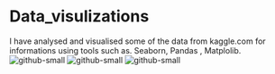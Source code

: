 # Data_visulizations
I have analysed and visualised some of the data from kaggle.com for informations using tools such as.
Seaborn, Pandas , Matplolib.
![github-small](https://user-images.githubusercontent.com/71956457/108324458-e4db2400-7202-11eb-9145-187242c5d314.jpg)
![github-small](https://user-images.githubusercontent.com/71956457/108326248-fd4c3e00-7204-11eb-980d-efa2a9397de1.jpg)
![github-small](https://user-images.githubusercontent.com/71956457/108326586-62a02f00-7205-11eb-89b3-92757f334f7f.jpg)
